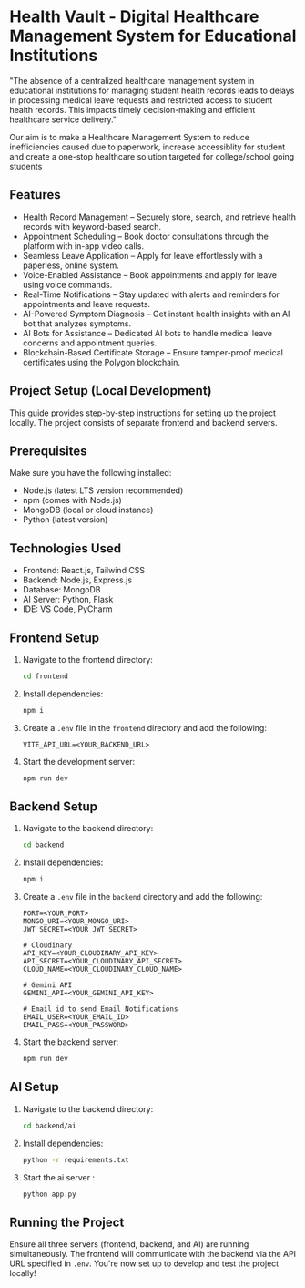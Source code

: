 # Health Vault - Digital Healthcare Management System for Educational Institutions

"The absence of a centralized healthcare management system in educational institutions for managing student health records leads to delays in processing medical leave requests and restricted access to student health records. This impacts timely decision-making and efficient healthcare service delivery."

Our aim is to make a Healthcare Management System to reduce inefficiencies caused due to paperwork, increase accessiblity for student and create a one-stop healthcare solution targeted for college/school going students

## Features
- Health Record Management – Securely store, search, and retrieve health records with keyword-based search.
- Appointment Scheduling – Book doctor consultations through the platform with in-app video calls.
- Seamless Leave Application – Apply for leave effortlessly with a paperless, online system.
- Voice-Enabled Assistance – Book appointments and apply for leave using voice commands.
- Real-Time Notifications – Stay updated with alerts and reminders for appointments and leave requests.
- AI-Powered Symptom Diagnosis – Get instant health insights with an AI bot that analyzes symptoms.
- AI Bots for Assistance – Dedicated AI bots to handle medical leave concerns and appointment queries.
- Blockchain-Based Certificate Storage – Ensure tamper-proof medical certificates using the Polygon blockchain.

## Project Setup (Local Development)

This guide provides step-by-step instructions for setting up the project locally. The project consists of separate frontend and backend servers.

## Prerequisites
Make sure you have the following installed:
- Node.js (latest LTS version recommended)
- npm (comes with Node.js)
- MongoDB (local or cloud instance)
- Python (latest version)

## Technologies Used

- Frontend: React.js, Tailwind CSS
- Backend: Node.js, Express.js
- Database: MongoDB
- AI Server: Python, Flask
- IDE: VS Code, PyCharm

## Frontend Setup
1. Navigate to the frontend directory:
   ```sh
   cd frontend
   ```
2. Install dependencies:
   ```sh
   npm i
   ```
3. Create a `.env` file in the `frontend` directory and add the following:
   ```env
   VITE_API_URL=<YOUR_BACKEND_URL>
   ```
4. Start the development server:
   ```sh
   npm run dev
   ```

## Backend Setup
1. Navigate to the backend directory:
   ```sh
   cd backend
   ```
2. Install dependencies:
   ```sh
   npm i
   ```
3. Create a `.env` file in the `backend` directory and add the following:
   ```env
   PORT=<YOUR_PORT>
   MONGO_URI=<YOUR_MONGO_URI>
   JWT_SECRET=<YOUR_JWT_SECRET>
   
   # Cloudinary
   API_KEY=<YOUR_CLOUDINARY_API_KEY>
   API_SECRET=<YOUR_CLOUDINARY_API_SECRET>
   CLOUD_NAME=<YOUR_CLOUDINARY_CLOUD_NAME>
   
   # Gemini API
   GEMINI_API=<YOUR_GEMINI_API_KEY>

   # Email id to send Email Notifications
   EMAIL_USER=<YOUR_EMAIL_ID>
   EMAIL_PASS=<YOUR_PASSWORD>
   ```
4. Start the backend server:
   ```sh
   npm run dev
   ```

## AI Setup
1. Navigate to the backend directory:
   ```sh
   cd backend/ai
   ```
2. Install dependencies:
   ```sh
   python -r requirements.txt
   ```
3. Start the ai server :
   ```sh
   python app.py
   ```


## Running the Project
Ensure all three servers (frontend, backend, and AI) are running simultaneously. The frontend will communicate with the backend via the API URL specified in `.env`.
You're now set up to develop and test the project locally!

